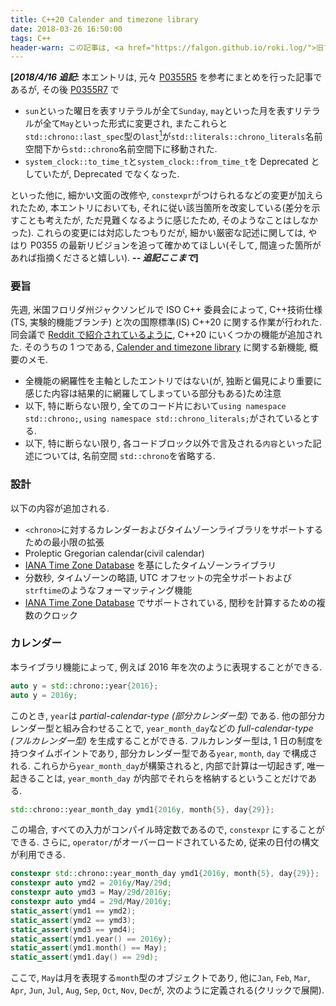 ```yaml
---
title: C++20 Calender and timezone library
date: 2018-03-26 16:50:00
tags: C++
header-warn: この記事は, <a href="https://falgon.github.io/roki.log/">旧ブログ</a>から移植された記事です. よって, その内容として, <a href="https://falgon.github.io/roki.log/">旧ブログ</a>に依存した文脈が含まれている可能性があります. 予めご了承下さい.
---
```


<strong>\[<i>2018/4/16 追記</i>:</strong> 本エントリは, 元々 [P0355R5](http://www.open-std.org/jtc1/sc22/wg21/docs/papers/2018/p0355r5.html) を参考にまとめを行った記事であるが, その後 [P0355R7](http://www.open-std.org/jtc1/sc22/wg21/docs/papers/2018/p0355r7.html) で

* `sun`といった曜日を表すリテラルが全て`Sunday`, `may`といった月を表すリテラルが全て`May`といった形式に変更され, またこれらと`std::chrono::last_spec`型の`last`[^12]が`std::literals::chrono_literals`名前空間下から`std::chrono`名前空間下に移動された.
* `system_clock::to_time_t`と`system_clock::from_time_t`を Deprecated としていたが, Deprecated でなくなった.

といった他に, 細かい文面の改修や, `constexpr`がつけられるなどの変更が加えられたため, 本エントリにおいても, それに従い該当箇所を改変している(差分を示すことも考えたが, ただ見難くなるように感じたため, そのようなことはしなかった). これらの変更には対応したつもりだが, 細かい厳密な記述に関しては, やはり P0355 の最新リビジョンを追って確かめてほしい(そして, 間違った箇所があれば指摘くださると嬉しい).
<strong><i>-- 追記ここまで</i>\]</strong>

### 要旨

先週, 米国フロリダ州ジャクソンビルで ISO C++ 委員会によって, C++技術仕様(TS, 実験的機能ブランチ) と次の国際標準(IS) C++20 に関する作業が行われた.
同会議で [Reddit で紹介されているように](https://www.reddit.com/r/cpp/comments/854mu9/2018_jacksonville_iso_c_committee_reddit_trip/),
C++20 にいくつかの機能が追加された. そのうちの 1 つである, [Calender and timezone library](https://wg21.link/P0355) に関する新機能, 概要のメモ.

* 全機能の網羅性を主軸としたエントリではない(が, 独断と偏見により重要に感じた内容は結果的に網羅してしまっている部分もある)ため注意
* 以下, 特に断らない限り, 全てのコード片において`using namespace std::chrono;`, `using namespace std::chrono_literals;`がされているとする.
* 以下, 特に断らない限り, 各コードブロック以外で言及される`内容`といった記述については, 名前空間 `std::chrono`を省略する.

### 設計
以下の内容が追加される.

* `<chrono>`に対するカレンダーおよびタイムゾーンライブラリをサポートするための最小限の拡張
* Proleptic Gregorian calendar(civil calendar)
* [IANA Time Zone Database](http://www.iana.org/time-zones) を基にしたタイムゾーンライブラリ
* 分数秒, タイムゾーンの略語, UTC オフセットの完全サポートおよび`strftime`のようなフォーマッティング機能
* [IANA Time Zone Database](http://www.iana.org/time-zones) でサポートされている, 閏秒を計算するための複数のクロック

### カレンダー
本ライブラリ機能によって, 例えば 2016 年を次のように表現することができる.
```cpp
auto y = std::chrono::year{2016};
auto y = 2016y;
```
このとき, `year`は <i>partial-calendar-type (部分カレンダー型)</i> である.
他の部分カレンダー型と組み合わせることで, `year_month_day`などの <i>full-calendar-type (フルカレンダー型)</i> を生成することができる.
フルカレンダー型は, 1 日の制度を持つタイムポイントであり, 部分カレンダー型である`year`, `month`, `day` で構成される.
これらから`year_month_day`が構築されると, 内部で計算は一切起きず, 唯一起きることは, `year_month_day` が内部でそれらを格納するということだけである.
```cpp
std::chrono::year_month_day ymd1{2016y, month{5}, day{29}};
```
この場合, すべての入力がコンパイル時定数であるので, `constexpr` にすることができる. さらに, `operator/`がオーバーロードされているため, 従来の日付の構文が利用できる.
```cpp
constexpr std::chrono::year_month_day ymd1{2016y, month{5}, day{29}};
constexpr auto ymd2 = 2016y/May/29d;
constexpr auto ymd3 = May/29d/2016y;
constexpr auto ymd4 = 29d/May/2016y;
static_assert(ymd1 == ymd2);
static_assert(ymd2 == ymd3);
static_assert(ymd3 == ymd4);
static_assert(ymd1.year() == 2016y);
static_assert(ymd1.month() == May);
static_assert(ymd1.day() == 29d);
```
ここで, `May`は月を表現する`month`型のオブジェクトであり, 他に`Jan`, `Feb`, `Mar`, `Apr`, `Jun`, `Jul`, `Aug`, `Sep`, `Oct`, `Nov`, `Dec`が,
<em onclick="obj=document.getElementById('openmonth').style; obj.display=(obj.display=='none')?'block':'none';">
<a style="font-style: normal; cursor:pointer;">次のように定義される(クリックで展開).</a>
</em>
<div id="openmonth" style="display:none;clear:both;">
```cpp
namespace std::chrono {

inline constexpr chrono::month January{1};
inline constexpr chrono::month February{2};
inline constexpr chrono::month March{3};
inline constexpr chrono::month April{4};
inline constexpr chrono::month May{5};
inline constexpr chrono::month June{6};
inline constexpr chrono::month July{7};
inline constexpr chrono::month August{8};
inline constexpr chrono::month September{9};
inline constexpr chrono::month October{10};
inline constexpr chrono::month November{11};
inline constexpr chrono::month December{12};

}
```
</div>
カレンダーライブラリは, 例えばスカラ型で直接日付を指定するといったことはなく, 明示的な型指定による表現によって実現する.
なお, 部分カレンダー型(`year`, `month` に加えて`day`型)は, すべて <i>Strong ordering</i>[^1] を満たし, 加えて以下のメンバ関数をもつ.

* デフォルトコンストラクタ, `unsigned`型(`year`型のみ`int`型)の値を受け付けるコンストラクタ
* 各型の単位においてそれを前後に進める, {前|後}置{イン|デ}クリメント演算子
* 各型の単位で計算を行う`+`, `-`の二項演算子
* 二項演算子と同様の計算を行い自身に代入する`+=`, `-=` の複合代入演算子
* `unsigned`型(`year`型のみ`int`型)の値への明示的な変換(`constexpr explicit operator unsigned() const noexcept;`)
* 指定された日付が各単位で適切であるかどうかをチェックする`ok`

`year`型は, これに加えて, `is_leap`, `min`, `max` メンバ関数をもつ. `is_leap`は, 指定された年が閏年であるか判定できる. `min`, `max`は内部型の最小値と最大値を返す.
また, 上記の通り`y`といったリテラル接尾語が定義される.<br>
また`day`型は, `d`といったリテラル接尾語が定義される.

フルカレンダー型は, `sys_days`という型へ変換できる. これは, 次のように定義されている.
```cpp
constexpr year_month_day::operator sys_days() const noexcept;
```
フルカレンダー型は,`sys_days`型に変換することで,`system_clock::time_point`ファミリとの間で変換でき, これにより完全な相互運用が可能である. `sys_days` は
<em onclick="obj=document.getElementById('opensys_days').style; obj.display=(obj.display=='none')?'block':'none';">
<a style="font-style: normal; cursor:pointer;">次のように定義される(クリックで展開).</a>
</em>
<div id="opensys_days" style="display:none;clear:both;">
```cpp
using days = duration<int32_t, ratio_multiply<ratio<24>, hours::period>>;
template <class Duration>
using sys_time = time_point<system_clock, Duration>;
using sys_days = sys_time<days>;
```
</div>

加えて, `sys_days`には次の特性がある.

* `sys_days`は, `system_clock::time_point`がマイクロ秒, またはナノ秒のカウントだけであるのと同様に, `system_clock`の基点(エポック)からの日数を示す.
* `sys_days`は, 切り捨てエラーなしで暗黙的に`system_clock::time_point`に変換される.
* `system_clock::time_point`は, 切り捨てエラーが含まれるため, 暗黙的に`sys_days`に変換されない.
* `system_clock::time_point_cast` または`floor`を使用した明示的な変換によって`system_clock::time_point`から`sys_days`へ変換することができる.

内部で保持する部分カレンダー型`year`, `month`, `day` をそれぞれ`y_`, `m_`, `d_` としたとき,
`year_month_day`から`sys_days`への変換時には(すなわち上記の`operator sys_days()`の呼び出し),

* `year_month_day::ok()`が`true`の場合, `sys_days`の基点から`*this`までの日数を保持する`sys_days`を返す
* そうでない場合, `y_.ok() && m_.ok() == true` ならば `sys_days{y_/m_/last}` から `days`(`duration<int32_t, ratio_multiply<ratio<24>, hours::period>>`) の数だけ`sys_days{y_,m_,last}.day()`からオフセットされた`sys_days`を返す
* そうでない場合, 未規定である

ここで`year_month_day::ok`は,
`y_.ok() && m_.ok() == true` $\land$ `1d` $\leq$ `d_` $\leq$ `(y_/m_/last).day()` であるとき `true` を, そうでない場合, `false` を返すメンバ関数である.

```cpp
constexpr std::chrono::system_clock::time_point tp = std::chrono::sys_days{2016y/May/29d}; // Convert date to time_point
static_assert(tp.time_since_epoch() == 1'464'480'000'000'000us);
constexpr auto ymd = std::chrono::year_month_day{std::chrono::floor<days>(tp)}; // Convert time_point to date
static_assert(ymd == 2016y/May/29d);
constexpr auto tp = std::chrono::sys_days{2016y/May/29d} + 7h + 30min; // 2016-05-29 07:30 UTC
static_assert(year_month_day{sys_days{2017y/January/0}}  == 2016y/December/31);
static_assert(year_month_day{sys_days{2017y/January/31}} == 2017y/January/31);
static_assert(year_month_day{sys_days{2017y/January/32}} == 2017y/February/1);
```
上述した, `days`の他に, `weeks`, `months`, `years` が
<em onclick="obj=document.getElementById('openpartialcal').style; obj.display=(obj.display=='none')?'block':'none';">
<a style="font-style: normal; cursor:pointer;">次のように定義される(クリックで展開).</a>
</em>
<div id="openpartialcal" style="display:none;clear:both;">
```cpp
using weeks  = duration</* signed integer type of at least 22 bits */, ratio_multiply<ratio<7>, days::period>>;
using years  = duration</* signed integer type of at least 17 bits */, ratio_multiply<ratio<146097, 400>, days::period>>;
using months = duration</* signed integer type of at least 20 bits */, ratio_divide<years::period, ratio<12>>>;
```
</div>

* `days`, `weeks`, `months`, `years`型は, それぞれ少なくとも $\pm$40000 年の範囲をカバーする.
* `hours`のリテラル接尾語が`h`, `minutes`のリテラル接尾語が`min`, というように, 今までのリテラル接尾語は`duration`型へ対応していたが, 新規に追加される `y`, `d`といったリテラル接尾語は, `years`, `days`に対応するリテラル接尾語ではなく, 上述したように, `year`, `day`の部分カレンダー型に対応するリテラル接尾語である.
* 1 年を, 365.2425 日(グレゴリオ暦の平均長)と定義し, 1 月を, 30.436875 日$(\dfrac{1}{12})$ と定義するため,  システム時刻(`time_point`)を利用した算出結果と, `year_month_day` を利用した算出結果は異なる.
```cpp
constexpr auto date1 = sys_days{1997y/May/30d} - months{5}; // 1996-12-28 19:34:30
constexpr auto date2 = sys_days{1997y/December/29d} - years{1}; // 1996-12-28 18:10:48
```
現実のカレンダーの利用方法として, たとえば「2016 年の 5 月 29 日」を, 「2016 年の 5 月第 5 日曜日」ということもよくあり, これを表現することもできる.
```cpp
constexpr std::chrono::system_clock::time_point tp = std::chrono::sys_days{Sunday[5]/May/2016}; // Convert date to time_point
static_assert(tp.time_since_epoch() == 1'464'480'000'000'000us);
constexpr auto ymd = std::chrono::year_month_weekday{std::chrono::floor<days>(tp)}; // Convert time_point to date
static_assert(ymd == Sunday[5]/std::chrono::May/2016);
static_assert(2016y/May/29d == std::chrono::year_month_day{Sunday[5]/May/2016});

constexpr auto wdi = Sunday[5]; // wdi is the 5th Sunday of an as yet unspecified month
static_assert(wdi.weekday() == Sunday);
static_assert(wdi.index() == 5);
static_assert(std::is_same<decltype(Sunday), std::chrono::weekday>::value);
static_assert(std::is_same<decltype(wdi.index()), std::chrono::weekday_indexed>::value);
```
ここで, `Sunday`は`weekday`型であり, 日曜日を表現するリテラルとして定義され, 他にも`Monday`, `Tuesday`, `Wednesday`, `Thursday`, `Friday`, `Saturday`が
<em onclick="obj=document.getElementById('openweekday').style; obj.display=(obj.display=='none')?'block':'none';">
<a style="font-style: normal; cursor:pointer;">次のように定義される(クリックで展開).</a>
</em>
<div id="openweekday" style="display:none;clear:both;">
```cpp
namespace std::chrono {

inline constexpr chrono::weekday Sunday{0};
inline constexpr chrono::weekday Monday{1};
inline constexpr chrono::weekday Tuesday{2};
inline constexpr chrono::weekday Wednesday{3};
inline constexpr chrono::weekday Thursday{4};
inline constexpr chrono::weekday Friday{5};
inline constexpr chrono::weekday Saturday{6};

}
```
</div>
`weekday`型は, <i>Strong equality</i>[^1] を満たし, 加えて, 次のメンバ関数を持つ.

* デフォルトコンストラクタ, `unsigned`, `sys_days`, 後に取り上げている`local_days`型のオブジェクトを受け付けるコンストラクタ
* 曜日を前後に進める{前|後}置{イン|デ}クリメント演算子
* `weekday`, `days`型のオブジェクトを受け付けて曜日の計算を行う`+`, `-`の二項演算子
* 二項演算子と同様の計算を行い自身に代入する`+=`, `-=` の複合代入演算子
* 指定された曜日が適切であるかどうかをチェックする`ok`
* `operator []`

`operator []`は, `unsigned`型を引数として呼び出すと, `weekday_indexed`型のオブジェクトが返され, `last_spec`型のオブジェクトを引数として呼び出すと, `weekday_last`型のオブジェクトが返される.

* `weekday_indexed`型は, 月の第 1, 第 2, 第 3, 第 4 または第 5 曜日を表すために使用され, 上記の通り, `weekday`メンバ関数, `index`メンバ関数を持つ他, `ok`メンバ関数を持つ.
* `weekday_last`型は, 月の最後の`weekday`を表すために使用され, `weekday`メンバ関数, `ok`メンバ関数を持つ,
* `last_spec`型は, 最終日を表すために使用され, 同型のオブジェクト`last`が`chrono`名前空間下に定義される.

例えば次のようにして, ある月の最終日, 最終 $X$ 曜日などを表現することができる.
```cpp
auto today = std::chrono::year_month_day{std::chrono::floor<std::chrono::days>(std::chrono::system_clock::now())};
auto last_day = today.year()/today.month()/last; // last day of this month
auto last_Sunday = today.year()/today.month()/Sunday[last]; // last Sundayday of this month

static_assert(std::is_same<decltype(Sunday[5]), std::chrono::weekday_indexed>::value);
static_assert(std::is_same<decltype(Sunday[last]), std::chrono::weekday_last>::value);
```
他に, 年を未指定とし, 特定の月日を表す, `month_day`, 月の最終日を表す`month_day_last`, $N$ 番目の曜日を表す`month_weekday`, 月の最終曜日を表す`month_weekday_last`と,
日を未指定とし, 特定の年月を表す, `year_month`, 前述した`year_month_day`, 特定の年月の最終日を表す`year_month_day_last`, 特定の年月の $N$ 番目の曜日を表す`year_month_weekday`,
特定の年月の最終曜日を表す`year_month_weekday_last` が提供される.
```cpp
constexpr auto md = February/1d;
static_assert(std::is_same<decltype(md), std::chrono::month_day>::value);
constexpr auto mdl = February/last;  // mdl is the last day of February of an as yet unspecified year
static_assert(mdl.month() == February);
static_assert(std::is_same<decltype(mdl), std::chrono::month_day_last>::value);
constxpr auto mw = February/Sunday[5];
static_assert(std::is_same<decltype(mw), std::chrono::month_weekday>::value);
constexpr auto mwl = February/Sunday[last];
static_assert(std::is_same<decltype(mwl), std::chrono::month_weekday_last>::value);
constexpr auto ym = 2016y/February;
static_assert(std::is_same<decltype(ym), std::chrono::year_month>::value);
constexpr auto ymd = 2016y/February/1d;
static_assert(std::is_same<decltype(ymd), std::chrono::year_month_day>::value);
constexpr auto ymdl = 2016y/February/last;
static_assert(std::is_same<decltype(ymdl), std::chrono::year_month_day_last>::value);
constexpr auto ymw = 2016y/February/Sunday[1];
static_assert(std::is_same<decltype(ymw), std::chrono::year_month_weekday>::value);
constexpr auto ymwl = 2016y/February/last;
static_assert(std::is_same<decltype(ymwl), std::chrono::year_month_day_last>::value);
```
フルカレンダー型, 部分カレンダー型, `sys_days`型の全てで, `operator <<`のオーバーロードによる IO ストリームへの出力機能が提供される他, 非メンバ関数として, `to_stream`, `from_stream` が提供される.
これらはそれぞれ, 指定されたフォーマットの通りに出力する機能と, 指定されたフォーマットを使用して入力ストリームから解析する機能を持つ.
```cpp
std::cout << std::chrono::sys_days{Sunday[5]/May/2016} << std::endl; // 2016-05-29
std::chrono::to_stream(std::cout, "%b/%d/%Y %A %T", std::chrono::sys_days{2016y/May/29d} + 30min); // May/29/2016 Sunday 00:30:00

auto is = std::istringstream{"2016-5-26"};
auto tp = std::chrono::sys_days{};
std::chrono::from_stream(in, "%F", tp);
if (!is.fail()) std::cout << tp << std::endl; // 2016-05-26
```
また, `time_of_day`クラスが提供される. これは, `hours`, `minutes`, `seconds`, `duration<Rep, Period>` の 4 つに対する特殊化が行われており,
それぞれ午前 0 時からの時間, 時間:分, 時間:分:秒, 時間:分:秒:$X$ といった書式設定ができる.
```cpp
std::chrono::time_of_day<std::chrono::hours> todh(1h);
todh.make12();
std::cout << todh << '\n'; // 1am
todh.make24();
std::cout << todh << '\n'; // 0100

std::chrono::time_of_day<std::chrono::minutes> todm(1h + 30min);
todm.make12();
std::cout << todm << '\n'; // 1:30am
todm.make24();
std::cout << todm << '\n'; // 01:30

std::chrono::time_of_day<std::chrono::seconds> tods(1h + 30min + 30s);
tods.make12();
std::cout << tods << '\n'; // 1:30:30am
tods.make24();
std::cout << tods << '\n'; // 01:30:30

std::chdono::time_of_day<std::chrono::milliseconds> todms(1h + 30min + 30s + 30ms);
todms.make12();
std::cout << todms << '\n'; // 1:30:30.030am
todms.make24();
std::cout << todms << '\n'; // 01:30:30.030
```

### タイムゾーン
タイムゾーンライブラリは, [IANA Time Zone Database](http://www.iana.org/time-zones) のパーサーとして提供される[^2].
[IANA Time Zone Database](http://www.iana.org/time-zones) には, UTC からのオフセットと地域の省略名[^3]が含まれており, さらに該当する場合, 夏時間(サマータイム)のルールも含まれる.
これを表現した, `tzdb`, またバージョンごとの`tzdb`のリストとなっている`tzdb_list`を介して, 任意の`tzdb`にアクセスすることができる.
`tzdb_list`はシングルトンであり, 非メンバ関数`get_tzdb_list`からその参照を得て利用する.
<em onclick="obj=document.getElementById('opentimezones').style; obj.display=(obj.display=='none')?'block':'none';">
<a style="font-style: normal; cursor:pointer;">関連する宣言を下記に抜粋する(クリックで展開).</a>
</em>
<div id="opentimezones" style="display:none;clear:both;">
```cpp
namespace std { namespace chrono {

struct local_t {};
template <class Duration>
using local_time = time_point<local_t, Duration>;
using local_seconds = local_time<seconds>;
using local_days = local_time<days>;

struct sys_info {
    sys_seconds   begin;
    sys_seconds   end;
    seconds       offset;
    minutes       save;
    string        abbrev;
};

struct local_info {
    enum {unique, nonexistent, ambiguous} result;
    sys_info first;
    sys_info second;
};

enum class choose {earliest, latest};

class time_zone {
public:
    time_zone(const time_zone&) = delete;
    time_zone& operator=(const time_zone&) = delete;
    const string& name() const noexcept;
    template <class Duration> sys_info   get_info(sys_time<Duration> st)   const;
    template <class Duration> local_info get_info(local_time<Duration> tp) const;

    template <class Duration>
    sys_time<typename common_type<Duration, seconds>::type>
    to_sys(local_time<Duration> tp) const;

    template <class Duration>
    sys_time<typename common_type<Duration, seconds>::type>
    to_sys(local_time<Duration> tp, choose z) const;

    template <class Duration>
    local_time<typename common_type<Duration, seconds>::type>
    to_local(sys_time<Duration> tp) const;
};

struct tzdb {
    string            version;
    vector<time_zone> zones;
    vector<link>      links;
    vector<leap>      leaps;

    const time_zone* locate_zone(string_view tz_name) const;
    const time_zone* current_zone() const;
};

class tzdb_list {
    atomic<tzdb*> head_{nullptr};  // exposition only
public:
    class const_iterator;
    const tzdb& front() const noexcept;
    const_iterator erase_after(const_iterator p) noexcept;

    const_iterator begin() const noexcept;
    const_iterator end()   const noexcept;

    const_iterator cbegin() const noexcept;
    const_iterator cend()   const noexcept;
};

} }
```
</div>

* `local_time`は`local_t`という空の擬似クロック型が指定されており, これは当然 C++ の Clock ライブラリコンセプトを満たしていないが, 未定義のタイムゾーンに関するローカル時刻であることを示す.
* `sys_info`構造体は, `time_zone`と`sys_time`, または`local_time`の組み合わせ, および`zoned_time`から取得することができる. 実質的には, `time_zone`と`sys_time`のペアであり, 低レベル API を表現する. `sys_time`から`local_time`への通常の変換では, 暗黙的にこの構造体が使用される.
    * `begin`, `end`フィールドは, `time_zone`および`time_point`について`offset`と`abbrev`が$[$`begin`, `end`$)$ であることを示す.
    * `offset`フィールドは, 関連する`time_zone`および`time_point`に有効な UTC オフセットを示す(`offset = local_time - sys_time`).
    * `save`フィールドは, 通常`local_time`と`sys_time`の変換では必要のない"余分な"情報であるが, サマータイムの対応で必要となる. `save != 0min`の場合, この `sys_info` はサマータイムの時間帯にあると判断する. `offset - save`によって, この`time_zone`がサマータイムに対応できていない可能性を導出できる. しかし, この情報は正式なものではなく, そのような情報を確実に取得する唯一の方法は, `save == 0min`である`sys_info`を返す`time_point`と, 確認したい`time_zone`を照会することである.
    * `abbrev`フィールドは, 関連する`time_zone`および`time_point`に使用される現在の略語を示す. 略語は, `time_zone`間で一意でないため, 略語を`time_zone`と UTC のオフセットに確実にマッピングすることはできない
    * IO ストリームに対応している. `zoned_time zt = { "Asia/Tokyo", system_clock::now() }; std::cout << zt.get_info() << '\n';`
* `local_info`構造体は, 低レベル API を表す. `local_time`から`sys_time`への通常の変換では, 暗黙的にこの構造体が使用される.
    * `local_time`から`sys_time`への変換が唯一(サマータイムでない)で, `result == unique` である場合, `first`が正しい`sys_info`がセットされ, `second`が 0 で初期化される.
    * 変換が存在しない(`result == noexistent`)[^6]場合, `first`は`local_time`の直前で終了する`sys_info`がセットされ, `second`は`local_time`の直後に開始する`sys_info`がセットされる.
    * 変換が曖昧(`result == ambiguous`)[^6]な場合, `first`は`local_time`の直後に終了する`sys_info`がセットされ, `second`は`local_time`の直前で開始する`sys_info`がセットされる.
    * IO ストリームに対応している. `std::cout << get_tzdb().current_zone()->get_info(local_days{2016y/May/29d}) << '\n';`
* `time_zone`構造体は, 特定の地域の全てのタイムゾーン遷移を表現する. データベースの初期化の過程で, 現在地のタイムゾーン, およびタイムゾーンの情報をなんらかの方法[^4][^5]で構築する. <i>Strong ordering</i>[^1] を満たす.
    * `name`メンバ関数によって, `time_zone`の名前[^3]を取得できる.
    * `get_info`メンバ関数によって, `sys_info`, `local_info`を取得できる.
    * `to_sys`メンバ関数によって, `sys_time`, `local_time`を取得できる.
        * `time_zone::to_sys(local_time<Duration> tp) const;`: 少なくとも`seconds`と同じぐらいの`sys_time`であり, 引数の精度がさらに高ければそれに合わせられる. `tp`から`sys_time`への変換が曖昧[^6]である場合, `ambiguous_local_time`例外をスローする[^7]. `tp`から`sys_time`への変換が存在しない[^6]場合, `nonexistent_local_time`例外をスローする[^8].
        * `time_zone::to_sys(local_time<Duration> tp, choose z) const;`: 少なくとも`seconds`と同じぐらいの`sys_time`であり, 引数の精度がさらに高ければそれに合わせられる. `tp`から`sys_time`への変換が曖昧[^6]があいまいである場合, `z == choose::earliest`の場合は, サマータイム以前の`sys_time`を返し, `z == choose::latest`の場合は, サマータイム以後の`sys_time`を返す. `tp` が 2 つの UTC `time_point`の間に存在しない時間を表す場合, 2 つの UTC `time_point`は同じになり, UTC `time_point`が返される.
        * `time_zone::to_local(sys_time<Duration> tp) const;`: `tp` と自身の`time_zone`に関連づけられた`local_time`を返す.    
* `tzdb`は, 前述した通り, タイムゾーンデータベースを表現する.
    * `version`は, そのデータベースバージョンを表す. `zones`, `links`, `leaps`は, 検索の高速化のために, 構築時に昇順ソートされる.
    * `locate_zone`メンバ関数から, 与えられた`string_view`オブジェクトと`name()`が等価である`time_zone`が見つかった場合, その`time_zone`へのポインタを取得できる. そうでない場合, 与えられた`string_view`と`link.name()`(ここで, `link`は後述している`time_zone`の代替名を表現するクラスである)が等価である`link`が見つかった場合, `zone.name() == link.target()`の`time_zone`ポインタが取得できる. そうでない場合, `runtime_error`例外を送出する. 例外送出以外でこの関数から処理が返るとき, 返される戻り値は必ず有効な`time_zone`へのポインタである.
    * `current_zone`メンバ関数から, コンピューターに設定されたローカルタイムゾーンを取得できる.
* `tzdb_list`は, `tzdb`のアトミックポインターをもつ, `tzdb`のシングルトンリストである.　複数のバージョンのデータベースを, 同リストを介して一度に使用することができる. 例:`for (auto&& v : get_tzdb_list()) { std::cout << v << '\n'; }`
    * `front`メンバ関数によって, 先頭`tzdb`の参照を得ることができる. これは, `reload_tzdb`非メンバ関数に対してスレッドセーフである.
    * `erase_after`メンバ関数によって, 与えられたイテレータの後に参照する`tzdb`を消去する. 消去された要素の次の要素を指すイテレータが返される. そのような要素が存在しない場合, メンバ関数`end`を呼び出し, その結果を返す. なお, ここで消去された`tzdb`を参照することを除いて, ポインター, 参照, イテレータは無効にならない. また, メンバ関数`begin`を呼び出し, それによって参照される`tzdb`を消去することはできない.
    * `begin`メンバ関数によって, コンテナ内の最初の`tzdb`を参照するイテレータ取得できる. `cbegin`メンバ関数は`begin`メンバ関数の`const`版である.
    * `end`メンバ関数によって, コンテナ内の最後の`tzdb`より 1 つ後ろの位置を参照するイテレータを取得できる. `cend`メンバ関数は`end`メンバ関数の`const`版である.
    * `get_tzdb_list`非メンバ関数によって, 同リストの参照を得ることができる. 同メンバ関数への呼び出しがデータベースへの最初のアクセスである場合, データベースを初期化する. この呼び出しによってデータベースが初期化された場合, `tzdb`を一つ持つ`tzdb_list`が構築される. 同メンバ関数を一度に複数のスレッドから呼び出しても競合せず, スレッドセーフである. 何らかの理由で有効なリストの参照を返せず, 1 つ以上の有効な`tzdb`を含む場合, `runtime_error`例外を送出する.
    * `get_tzdb`非メンバ関数によって, 同リストの先頭`tzdb`の参照を得ることができる(`get_tzdb_list().front()`).
    * `locate_zone`非メンバ関数によって, 次の値を得ることができる. なお, これがデータベースへの最初のアクセスである場合, データベースを初期化する. `get_tzdb().locate_zone(tz_name);`
    * `current_zone`非メンバ関数によって, 次の値を得ることができる. `get_tzdb().current_zone();`

<i>ローカル</i>タイムゾーンデータベースは、アプリケーションがデータベースに最初にアクセスするとき, たとえば`current_zone()`を介して実装によって提供される.
アプリケーションが実行されている間, 実装はタイムゾーンデータベースの更新を選択することがある.
このアップデートは, アプリケーションによって次に挙げる関数を呼び出さない限り, アプリケーションに影響を与えることはない.
この潜在的に更新されたタイムゾーンデータベースは, <i>リモート</i>タイムゾーンデータベースと呼ぶ.
<em onclick="obj=document.getElementById('openremotetimezone').style; obj.display=(obj.display=='none')?'block':'none';">
<a style="font-style: normal; cursor:pointer;">次のように定義される(クリックで展開).</a>
</em>
<div id="openremotetimezone" style="display:none;clear:both;">
```cpp
namespace std { namespace chrono {

const tzdb& reload_tzdb();
string remote_version();

} }
```
</div>

* `reload_tzdb`非メンバ関数は, 最初にリモートタイムゾーンデータベースのチェックを行い, ローカルデータベースとリモートデータベースのバージョンが同じである場合はなにもしない. それ以外の場合, リモートデータベースは, `get_tzdb_list`非メンバ関数によってアクセスされる`tzdb_list`の先頭にプッシュされる. いずれの場合も, `get_tzdb_list().front()` が返される. この関数は, `get_tzdb_list().front()`と`get_tzdb_list().erase_after()`に対してスレッドセーフである. 何らかの理由で有効な`tzdb`の参照が戻されない場合, `runtime_error`例外が送出される.
* `remote_version`非メンバ関数は, 最新のリモートデータベースバージョンの文字列(`std::string`)を返す. リモートバージョンが利用できない場合, 空の文字列が返される. 空でない場合, これを`get_tzdb_list().version`と比較して, ローカルデータベースとリモートデータベースが同等かどうかをチェックできる.

`zoned_traits`, `zoned_time`を利用することで, `sys_days`, `local_days`といった`time_point`を`tzdb`データベースと関連付けることができる.
<em onclick="obj=document.getElementById('openzoned_traits').style; obj.display=(obj.display=='none')?'block':'none';">
<a style="font-style: normal; cursor:pointer;">次のように定義される(クリックで展開).</a>
</em>
<div id="openzoned_traits" style="display:none;clear:both;">
```cpp
namespace std { namespace chrono {

template <class T> struct zoned_traits {};
template <>
struct zoned_traits<const time_zone*> {
    static const time_zone* default_zone();
    static const time_zone* locate_zone(string_view name);
};

} }
```
</div>

`zoned_traits`によって, `zoned_time`のデフォルトコンストラクタの動作をカスタマイズすることができる.

* `zoned_traits<const time_zone*>::default_zone();` は, `std::chrono::locate_zone("UTC")` を返す.
* `zoned_traits<const time_zone*>::locate_zone(string_view name);` は, `std::chrono::locate_zone(name)` を返す.

`zoned_time`は, `Duration`の精度で, `time_zone`と`time_point`の論理区切りを表す. <i>Strong equality</i>[^1]を満たす.
<em onclick="obj=document.getElementById('openzoned_time').style; obj.display=(obj.display=='none')?'block':'none';">
<a style="font-style: normal; cursor:pointer;">次のように定義される(クリックで展開).</a>
</em>
<div id="openzoned_time" style="display:none;clear:both;">
```cpp
template <class Duration, class TimeZonePtr = const time_zone*>
class zoned_time {
public:
    using duration = common_type_t<Duration, seconds>;

private:
    TimeZonePtr        zone_;  // exposition only
    sys_time<duration> tp_;    // exposition only

public:
    zoned_time();
    zoned_time(const zoned_time&) = default;
    zoned_time& operator=(const zoned_time&) = default;

             zoned_time(const sys_time<Duration>& st);
    explicit zoned_time(TimeZonePtr z);
    explicit zoned_time(string_view name);

    template <class Duration2>
        zoned_time(const zoned_time<Duration2>& zt) noexcept;

    zoned_time(TimeZonePtr z,    const sys_time<Duration>& st);
    zoned_time(string_view name, const sys_time<Duration>& st);

    zoned_time(TimeZonePtr z,    const local_time<Duration>& tp);
    zoned_time(string_view name, const local_time<Duration>& tp);
    zoned_time(TimeZonePtr z,    const local_time<Duration>& tp, choose c);
    zoned_time(string_view name, const local_time<Duration>& tp, choose c);

    template <class Duration2, class TimeZonePtr2>
        zoned_time(TimeZonePtr z, const zoned_time<Duration2, TimeZonePtr2>& zt);
    template <class Duration2, class TimeZonePtr2>
        zoned_time(TimeZonePtr z, const zoned_time<Duration2, TimeZonePtr2>& zt, choose);

    zoned_time(string_view name, const zoned_time<Duration>& zt);
    zoned_time(string_view name, const zoned_time<Duration>& zt, choose);

    zoned_time& operator=(const sys_time<Duration>& st);
    zoned_time& operator=(const local_time<Duration>& ut);

             operator sys_time<duration>()   const;
    explicit operator local_time<duration>() const;

    TimeZonePtr          get_time_zone()  const;
    local_time<duration> get_local_time() const;
    sys_time<duration>   get_sys_time()   const;
    sys_info             get_info()       const;
};
```
</div>

* invariant な`zoned_time<Duration>`は常に有効な`time_zone`を参照し, 曖昧でない時間を表す.
* デフォルコンストラクタは, `zone_`を`zoned_traits::default_zone()`で初期化し, `tp_`をデフォルト構築して`zoned_time`を構築する.
* コピーコンストラクタは, 関連する`time_zone`を転送する. `Duration`が`noexcept`コピーコンストラクタである場合, `zoned_time<Duration>`は`noexcept`コピーコンストラクタである.
* `zoned_time(const sys_time<Duration>& st)`: `zone_`を`zoned_traits::default_zone`で初期化し, `tp_`を`st`で初期化して`zoned_time`を構築する.
* `zoned_time(TimeZonePtr z)`: `std::move(z)`で`zone_`を初期化し, `zoned_time`を構築する. このとき, `z`は有効な`time_zone`を指していなければならない.
* `zoned_time(string_view name)`: `zoned_traits::locate_zone(name)`で`zone_`を初期化し, `tp_`をデフォルト構築して`zoned_time`を構築する.
* `zoned_time(const zoned_time<Duration2, TimeZonePtr>& y) noexcept`: `x == y`となる`zoned_time`, `x`を構築する.
* `zoned_time(TimeZonePtr z, const sys_time<Duration>& st)`: `zone_`を`std::move(z)`で初期化し, `tp_`を`st`で初期化して`zoned_time`を構築する. このとき, `z`は有効な`time_zone`を指していなければならない.
* `zoned_time(string_view name, const sys_time<Duration>& st)`: `{zoned_traits<TimeZonePtr>::locate_zone(name), st}`と同等の構築を行う.
* `zoned_time(TimeZonePtr z, const local_time<Duration>& tp)`: `zone_`を`std::move(z)`で初期化し, `tp_`を`zone_->to_sys(t)`で初期化して`zoned_time`を構築する. このとき, `z`は有効な`time_zone`を指していなければならない.
* `zoned_time(string_view name, const local_time<Duration>& tp)`: `{zoned_traits<TimeZonePtr>::locate_zone(name), tp}`と同等の構築を行う.
* `zoned_time(TimeZonePtr z, const local_time<Duration>& tp, choose c)`:  `zoned_`を`std::moev(z)`で初期化し, `tp`を`zone_->to_sys(t, c)`で初期化して`zoned_time`を構築する. このとき, `z`は有効な`time_zone`を指していなければならない.
* `zoned_time(string_view name, const local_time<Duration>& tp, choose c)`: `{zoned_traits<TimeZonePtr>::locate_zone(name), tp, c}`と同等の構築を行う.
* `zoned_time(TimeZonePtr z, const zoned_time<Duration2, TimeZonePtr2>& y)`: `zone_`を`std::move(z)`で初期化し, `tp_`を`z.tp_`で初期化して`zoned_time`を構築する. このとき, `z`は有効な`time_zone`を指していなければならない.
* `zoned_time(TimeZonePtr z, const zoned_time<Duration2, TimeZonePtr2>& y, choose)`: `{z, y}`と同等の構築を行う. このとき, `z`は有効な`time_zone`を指していなければならない. `choose`パラメータを渡すことができるが, これによって挙動が変わることはない.
* `zoned_time(string_view name, const zoned_time<Duration>& y)`: `{zoned_traits<TimeZonePtr>::locate_zone(name), y}`と同等の構築を行う.
* `zoned_time(string_view name, const zoned_time<Duration>& y, choose c)`: `{locate_zone(name), y, c}`と同等の構築を行う. `choose`パラメータを渡すことができるが, これによって挙動が変わることはない.
* `operator=(const local_time<Duration>& lt)`: 代入後, `get_local_time() == lt`となるよう代入し`*this`を返す. この代入は, `get_time_zone`の戻り値には影響しない.
* `operator sys_time<duration>() const`: `get_sys_time()`を返す.
* `operator local_time<duration>() const`: `get_local_time()` を返す.
* `get_time_zone`メンバ関数によって, `zone_`のポインタを取得できる.
* `get_local_time`メンバ関数によって, 構築時に設定されたタイムゾーンでの`local_time`オブジェクトを取得できる(`retunr zone_->to_local(tp_);`).
* `get_sys_time`メンバ関数によって, 構築時に設定されたタイムゾーンでの`sys_time`オブジェクトを取得できる(`return tp_;`).
* `get_info`メンバ関数によって, 構築時に設定されたタイムゾーンでの`sys_info`オブジェクトを取得できる(`return zone_->get_info(tp_);`).

同ライブラリを利用して, 例えば次のように, ある日時の東京の時間帯を得ることができる[^5].
```cpp
auto tp1 = std::chrono::sys_days{2016y/May/29d} + 7h + 30min + 6s + 153ms; // 2016-05-29 07:30:06.153 UTC
std::chrono::zoned_time zt1 = {"Asia/Tokyo", tp1};
std::cout << zt1 << '\n'; // 2016-05-29 16:30:06.153 JST

auto tp2 = std::chrono::local_days{2016y/May/29d} + 7h + 30min + 6s + 153ms; // 2016-05-29 07:30:06.153 JTC
auto zt2 = std::chrono::zoned_time{"Asia/Tokyo", tp2};
std::cout << zt << '\n'; // 2016-05-29 07:30:06.153 JST
```

`leap`は, タイムゾーンデータベースの初期化時に構築され, タイムゾーンデータベースに格納されるクラスであり, 主に閏秒を扱うクラスである. 同クラスは, <i>Strong ordering</i>[^1]を満たす.
<em onclick="obj=document.getElementById('openclassleap').style; obj.display=(obj.display=='none')?'block':'none';">
<a style="font-style: normal; cursor:pointer;">次のように定義される(クリックで展開).</a>
</em>
<div id="openclassleap" style="display:none;clear:both;">
```cpp
class leap
{
    sys_seconds date_;  // exposition only
public:
    leap(const leap&)            = default;
    leap& operator=(const leap&) = default;

    // Undocumented constructors
    sys_seconds date() const;
};
```
</div>

* `date`メンバ関数によって, `date_`を取得できる. `date_`には閏秒挿入の日付が格納されている.
* 閏秒挿入の全ての日付を`for (auto& l : get_tzdb().leaps) std::cout << l.date() << '\n';`で確認できる.

またタイムゾーンデータベースの構築時に作成される, `time_zone`の代替名を表現する`link`というクラスも提供される.


### Clock

新たに `utc_clock`, `tai_clock`, `gps_clock`, `file_clock` の 4 つのクロック, 
また, その`time_point`型のエイリアス(`utc_time`, `utc_seconds`, `tai_time`, `tai_seconds`, `gps_time`, `gps_seconds`) が提供される.

* `utc_clock` は, 協定世界時(UTC)を表現するクロックであり, 1970 年 1 月 1 日木曜日午後 00:00:00 分からの時間を測定する. これには, 閏秒が含まれる.
* `tai_clock`は, 国際原始時計(TAI)を表現するクロックであり, 1958 年 1 月 1 日 00:00:00 からの時間を測定し, この日の UTC(1957-12-31 23:59:50 UTC)よりも 10 秒前にオフセットされている. これには, 閏秒が含まれない[^9].
* `gps_clock`は GPS 時刻を表現するクロックであり, UTC 1980 年 1 月 6 日 00:00:00 からの時間を測定する. 閏秒は含まれない[^10].
* `file_clock`は, C++20 で追加されたエイリアス, `using file_time_type = std::chrono::time_point<std::chrono::file_clock>;`で利用されるファイルクロックである[^11].

### 試用
同ライブラリを利用した任意月のカレンダーを出力するプログラムは, [既にあった](http://d.hatena.ne.jp/yohhoy/20180322/p1)のだが, 特別何か別のものは思いつかないので,
とりあえず, 任意年の全ての月のカレンダーを出力するプログラムを書いて試用.
```cpp
#include <algorithm>
#include <array>
#include <chrono>
#include <iostream>
#include <iomanip>
#include <utility>

namespace ns {

template <class> struct weeks_init;
template <std::size_t... s>
struct weeks_init<std::index_sequence<s...>> {
    constexpr weeks_init() = default;
    constexpr std::array<std::chrono::weekday, sizeof...(s)> operator()() const noexcept { return {{ std::chrono::weekday{s}... }}; }
};
constexpr auto weeks = weeks_init<std::make_index_sequence<7>>()();

inline void print_weeks(std::ostream& os)
{
    namespace sc = std::chrono;
    std::copy(std::begin(weeks), std::end(weeks), std::ostream_iterator<sc::weekday>(os, "  "));
    os << '\n';
}

} // namespace ns

struct print_calendar_year {
    explicit constexpr print_calendar_year(std::chrono::year y) noexcept
        : y_(y) {}

    friend std::ostream& operator<<(std::ostream& os, const print_calendar_year& this_)
    {
        using namespace std::chrono_literals;
        namespace sc = std::chrono;
        constexpr int width = 5;

        for (unsigned i = 1u, uweek = static_cast<unsigned>(sc::weekday{sc::sys_days{this_.y_/sc::January/1d}}); i <= 12u; ++i) {
            auto lastday = (this_.y_/sc::month{i}/sc::last).day();
            os << std::setw(ns::weeks.size() * width / 2) << sc::month{i} << '\n';
            ns::print_weeks(os << std::setw(width));

            unsigned k = 0;
            for (; k < uweek; ++k) os << std::setw(width) << " ";
            for (sc::day d{1}; d <= lastday; ++d) {
                os << std::setw(width) << static_cast<unsigned>(d);
                if (++k > 6) {
                    k = 0;
                    os << '\n';
                }
            }
            if (k) os << '\n';
            uweek = k;
        }
        return os;
    }
private:
    std::chrono::year y_;
};

int main()
{
    std::cout << print_calendar_year{std::chrono::year{2000}} << std::endl;
}
```
[実行結果](https://wandbox.org/permlink/qdkXXRJFNGPTdDg2). <br>

タイムゾーンに関するサンプルは, [元の実装のドキュメント](https://howardhinnant.github.io/date/tz.html)で多く取り上げられている. フライトタイムの計算や, IANA タイムゾーンデータベースを利用しないカスタムタイムゾーンを作成する例などが掲示されている.

### 感想

* とてもよく作り込まれていて, 使いやすそうに感じる. 
* C++ にこのような高レベル API が導入されるのは, 少し新鮮.

[^1]: この一つ前の ISO C++ 委員会による国際会議で C++20 に追加された [P0515 Consistent comparison](http://open-std.org/JTC1/SC22/WG21/docs/papers/2017/p0515r2.pdf) で挙げられている comparison category types での呼称を用いている. 参照: [Consistent/three-way comparison](https://roki.hateblo.jp/entry/2017/11/27/Consistent/three-way_comparison)
[^2]: タイムゾーンライブラリの型とその関係性を示した[図](https://howardhinnant.github.io/date/tz_types.jpeg)を, 作者のドキュメントページから見ることができる.
[^3]: [List of tz database time zones](https://en.wikipedia.org/wiki/List_of_tz_database_time_zones)
[^4]: [元の実装](https://github.com/HowardHinnant/date)を見ると, 現在地のタイムゾーン取得においては, [Linux および Mac では特定ファイル(/usr/share/zoneinfo, /usr/share/zoneinfo/uclibc) を読み込み](https://github.com/HowardHinnant/date/blob/38c5ca38bb73b292b72e088c31595add564d31f6/src/tz.cpp#L321-L372), [Windows ではレジストリ値を読み込んでいる](https://github.com/HowardHinnant/date/blob/38c5ca38bb73b292b72e088c31595add564d31f6/src/tz.cpp#L3615-L3631). レジストリ値から取得されたネイティブな現在のタイムゾーン名が標準のものと一致する保証はなく, 特に Windows の場合, 得られる名前は必ず標準と異なるものであるため, 標準の名前と関連づけるマッピングが行われる. 元の実装では, Windows の場合ではタイムゾーンデータベースの取得の際に, [xml ファイル](http://unicode.org/repos/cldr/trunk/common/supplemental/windowsZones.xml) を[取得している](https://github.com/HowardHinnant/date/blob/38c5ca38bb73b292b72e088c31595add564d31f6/src/tz.cpp#L3263-L3271).
[^5]: [元の実装](https://github.com/HowardHinnant/date)を見ると, OS のタイムゾーンデータベースを利用せず, リモート API があるときは [OS 依存またはサードパーティ製のライブラリを利用してデータを取得](https://github.com/HowardHinnant/date/blob/38c5ca38bb73b292b72e088c31595add564d31f6/src/tz.cpp#L3243-L3273)し, そうでないとき OS のタイムゾーンデータベースを利用する. [元の実装](https://github.com/HowardHinnant/date)で OS のタイムゾーンデータベースを試用する際には, `DUSE_OS_TZDB=1`をセットしてビルドする. Windows 環境がないので筆者にはわからないが, [Windows では OS のタイムゾーンデータベースを利用できないようだ](https://github.com/HowardHinnant/date/blob/e7e1482087f58913b80a20b04d5c58d9d6d90155/CMakeLists.txt#L51).
[^6]: サマータイムの開始と終了で, 存在しないローカル時間(`nonexistent_local_time`)と重複するローカル時間(`ambiguous_local_time`)という概念が生じる.
[^7]: 2016-11-06 01:30:00 EDT は, 2016-11-06 05:30:00 UTC と 2016-11-06 06:30:00 UTC
 になりうる. `try { auto zt = zoned_time{"America/New_York", local_days{Sunday[1]/November/2016} + 1h + 30min}; } catch (const ambiguous_local_time&) { }`
[^8]: 2016-03-13 02:30:00 EDT は, 2016-03-13 02:00:00 EST と 2016-03-13 03:00:00 EDT の間にあるため存在しない. どちらも, 2016-03-13 07:00:00 UTC と等価である. `try { auto zt = zoned_time{"America/New_York", local_days{Sunday[2]/March/2016} + 2h + 30min}; } catch (const noexistent_local_time&) {}`
[^9]: 閏秒が UTC に挿入される度に, UTC は TAI の 1 秒遅れとなる. 1961 年発祥の旧 UTC, 1972 年の特別調整, 1972 年から 2017 年 1 月まで行われた27 回の閏秒調整の過程を踏み, UTC は現在 TAI に対して 37 秒遅れている. 参考: [http://jjy.nict.go.jp/mission/page1.html](http://jjy.nict.go.jp/mission/page1.html)
[^10]: `tai_clock`同様, UTC に閏秒が挿入されるたびに UTC の 1 秒後を表現することとなる. 2017 年時点で, UTC は GPS の 18 秒前 にある. 余談: [GPS が UTC との差分を計算する方法に関して](https://nyanchew.com/jp/gps%E3%81%AF%E3%81%A9%E3%81%AE%E3%82%88%E3%81%86%E3%81%AB%E3%81%97%E3%81%A6%E3%81%86%E3%82%8B%E3%81%86%E7%A7%92%E3%82%92%E6%8C%BF%E5%85%A5%E3%81%99%E3%82%8B%E3%81%8B).
[^11]: `file_time_type`は C++17 時点で既にエイリアスとして追加されているが, `using file_time_type = std::chrono::time_point</*trivial-clock*/>;`と記されており, 具体的なクロック型は明記されていなかった.
[^12]: [yohhoy](https://twitter.com/yohhoy/status/985830560013500416) さんに`last`の属する名前空間に関する追加情報を頂いた. ありがとうございます.
